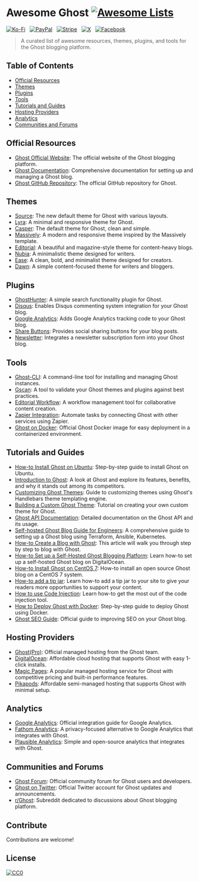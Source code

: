 # Awesome Ghost [![Awesome Lists](https://srv-cdn.himpfen.io/badges/awesome-lists/awesomelists-flat.svg)](https://github.com/brandonhimpfen/awesome)

[![Ko-Fi](https://srv-cdn.himpfen.io/badges/kofi/kofi-flat.svg)](https://ko-fi.com/awesomelists) &nbsp; [![PayPal](https://srv-cdn.himpfen.io/badges/paypal/paypal-flat.svg)](https://www.paypal.com/donate/?hosted_button_id=3LLKRXJU44EJJ) &nbsp; [![Stripe](https://srv-cdn.himpfen.io/badges/stripe/stripe-flat.svg)](https://tinyurl.com/e8ymxdw3) &nbsp; [![X](https://srv-cdn.himpfen.io/badges/twitter/twitter-flat.svg)](https://x.com/ListsAwesome) &nbsp; [![Facebook](https://srv-cdn.himpfen.io/badges/facebook-pages/facebook-pages-flat.svg)](https://www.facebook.com/awesomelists)

> A curated list of awesome resources, themes, plugins, and tools for the Ghost blogging platform.

## Table of Contents
- [Official Resources](#official-resources)
- [Themes](#themes)
- [Plugins](#plugins)
- [Tools](#tools)
- [Tutorials and Guides](#tutorials-and-guides)
- [Hosting Providers](#hosting-providers)
- [Analytics](#analytics)
- [Communities and Forums](#communities-and-forums)

## Official Resources

- [Ghost Official Website](https://ghost.org/): The official website of the Ghost blogging platform.
- [Ghost Documentation](https://ghost.org/docs/): Comprehensive documentation for setting up and managing a Ghost blog.
- [Ghost GitHub Repository](https://github.com/TryGhost/Ghost): The official GitHub repository for Ghost.

## Themes

- [Source](https://github.com/TryGhost/Source):  The new default theme for Ghost with various layouts.
- [Lyra](https://github.com/TryGhost/Lyra): A minimal and responsive theme for Ghost.
- [Casper](https://github.com/TryGhost/Casper): The default theme for Ghost, clean and simple.
- [Massively](https://github.com/codebushi/ghost-theme-massively): A modern and responsive theme inspired by the Massively template.
- [Editorial](https://github.com/eddiesigner/ghost-theme-editorial): A beautiful and magazine-style theme for content-heavy blogs.
- [Nubia](https://github.com/dbanksdesign/Nubia): A minimalistic theme designed for writers.
- [Ease](https://github.com/TryGhost/Ease): A clean, bold, and minimalist theme designed for creators.
- [Dawn](https://github.com/TryGhost/Dawn): A simple content-focused theme for writers and bloggers.

## Plugins

- [GhostHunter](https://github.com/jamalneufeld/ghostHunter): A simple search functionality plugin for Ghost.
- [Disqus](https://github.com/TryGhost/Ghost-Disqus): Enables Disqus commenting system integration for your Ghost blog.
- [Google Analytics](https://github.com/TryGhost/Ghost-Google-Analytics): Adds Google Analytics tracking code to your Ghost blog.
- [Share Buttons](https://github.com/TryGhost/Ghost-Share): Provides social sharing buttons for your blog posts.
- [Newsletter](https://github.com/TryGhost/Ghost-Newsletter): Integrates a newsletter subscription form into your Ghost blog.

## Tools

- [Ghost-CLI](https://github.com/TryGhost/Ghost-CLI): A command-line tool for installing and managing Ghost instances.
- [Gscan](https://github.com/TryGhost/gscan): A tool to validate your Ghost themes and plugins against best practices.
- [Editorial Workflow](https://github.com/TryGhost/Ghost-Editorial-Workflow): A workflow management tool for collaborative content creation.
- [Zapier Integration](https://zapier.com/apps/ghost/integrations): Automate tasks by connecting Ghost with other services using Zapier.
- [Ghost on Docker](https://hub.docker.com/_/ghost): Official Ghost Docker image for easy deployment in a containerized environment.

## Tutorials and Guides

- [How-to Install Ghost on Ubuntu](https://ghost.org/docs/install/ubuntu/): Step-by-step guide to install Ghost on Ubuntu.
- [Introduction to Ghost](https://www.himpfen.com/introduction-ghost/): A look at Ghost and explore its features, benefits, and why it stands out among its competitors.
- [Customizing Ghost Themes](https://ghost.org/docs/api/v3/handlebars-themes/): Guide to customizing themes using Ghost's Handlebars theme templating engine.
- [Building a Custom Ghost Theme](https://ghost.org/docs/tutorials/building-a-custom-ghost-theme/): Tutorial on creating your own custom theme for Ghost.
- [Ghost API Documentation](https://ghost.org/docs/api/v3/): Detailed documentation on the Ghost API and its usage.
- [Self-hosted Ghost Blog Guide for Engineers](https://humblethoughts.net/ghost-blog-terraform-ansible-k8s-guide/): A comprehensive guide to setting up a Ghost blog using Terraform, Ansible, Kubernetes.
- [How-to Create a Blog with Ghost](https://www.bettertechtips.com/blogging/ghost/create-blog-with-ghost/): This article will walk you through step by step to blog with Ghost.
- [How-to Set up a Self-Hosted Ghost Blogging Platform](https://codecurated.com/blog/how-to-set-up-a-self-hosted-ghost-blogging-platform/): Learn how-to set up a self-hosted Ghost blog on DigitalOcean.
- [How-to Install Ghost on CentOS 7](https://www.tecmint.com/install-ghost-in-centos-7/): How-to install an open source Ghost blog on a CentOS 7 system.
- [How-to add a tip jar](https://ghost.org/tutorials/tip-jar/): Learn how-to add a tip jar to your site to give your readers more opportunities to support your content.
- [How to use Code Injection](https://ghost.org/tutorials/use-code-injection-in-ghost/): Learn how-to get the most out of the code injection tool.
- [How to Deploy Ghost with Docker](https://docs.ghost.org/install/docker/): Step-by-step guide to deploy Ghost using Docker.
- [Ghost SEO Guide](https://ghost.org/resources/beginners-guide-to-seo/): Official guide to improving SEO on your Ghost blog.
  
## Hosting Providers
- [Ghost(Pro)](https://ghost.org/pricing/): Official managed hosting from the Ghost team.
- [DigitalOcean](https://www.digitalocean.com/products/droplets/): Affordable cloud hosting that supports Ghost with easy 1-click installs.
- [Magic Pages](https://magicpages.co/): A popular managed hosting service for Ghost with competitive pricing and built-in performance features.
- [Pikapods](https://www.pikapods.com/): Affordable semi-managed hosting that supports Ghost with minimal setup.

## Analytics
- [Google Analytics](https://ghost.org/integrations/google/): Official integration guide for Google Analytics.
- [Fathom Analytics](https://usefathom.com/): A privacy-focused alternative to Google Analytics that integrates with Ghost.
- [Plausible Analytics](https://plausible.io/): Simple and open-source analytics that integrates with Ghost.

## Communities and Forums

- [Ghost Forum](https://forum.ghost.org/): Official community forum for Ghost users and developers.
- [Ghost on Twitter](https://twitter.com/Ghost): Official Twitter account for Ghost updates and announcements.
- [r/Ghost](https://www.reddit.com/r/Ghost/): Subreddit dedicated to discussions about Ghost blogging platform.

## Contribute

Contributions are welcome!

## License

[![CC0](https://mirrors.creativecommons.org/presskit/buttons/88x31/svg/by-sa.svg)](http://creativecommons.org/licenses/by-sa/4.0/)
